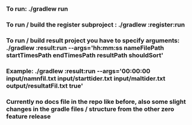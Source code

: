 ### To run: ./gradlew run

### To run / build the register subproject : ./gradlew :register:run

### To run / build result project you have to specify arguments: ./gradlew :result:run --args='hh:mm:ss nameFilePath startTimesPath endTimesPath resultPath shouldSort'

### Example: ./gradlew :result:run --args='00:00:00 input/namnfil.txt input/starttider.txt input/maltider.txt output/resultatFil.txt true'

### Currently no docs file in the repo like before, also some slight changes in the gradle files / structure from the other zero feature release